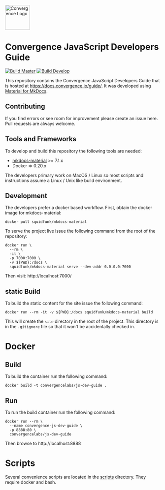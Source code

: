 <img alt="Convergence Logo" height="80" src="https://convergence.io/assets/img/convergence-logo.png" >

# Convergence JavaScript Developers Guide
[![Build Master](https://github.com/convergencelabs/js-dev-guide/actions/workflows/build-master.yml/badge.svg)](https://github.com/convergencelabs/js-dev-guide/actions/workflows/build-master.yml)
[![Build Develop](https://github.com/convergencelabs/js-dev-guide/actions/workflows/build-develop.yml/badge.svg)](https://github.com/convergencelabs/js-dev-guide/actions/workflows/build-develop.yml)

This repository contains the Convergence JavaScript Developers Guide that is hosted at https://docs.convergence.io/guide/.  It was developed using [Material for MkDocs](https://squidfunk.github.io/mkdocs-material/).

## Contributing
If you find errors or see room for improvement please create an issue here. Pull requests are always welcome.

## Tools and Frameworks
To develop and build this repository the following tools are needed:

  * [mkdocs-material](https://squidfunk.github.io/mkdocs-material/) >= 7.1.x
  * Docker => 0.20.x

The developers primary work on MacOS / Linux so most scripts and instructions assume a Linux / Unix like build environment.

## Development
The developers prefer a docker based workflow.  First, obtain the docker image for mkdocs-material:

```shell
docker pull squidfunk/mkdocs-material
```

To serve the project live issue the following command from the root of the repository:

```shell
docker run \
  --rm \
  -it \
  -p 7000:7000 \
  -v ${PWD}:/docs \
  squidfunk/mkdocs-material serve --dev-addr 0.0.0.0:7000
```

Then visit: http://localhost:7000/

## static Build
To build the static content for the site issue the following command:

```shell
docker run --rm -it -v ${PWD}:/docs squidfunk/mkdocs-material build
```

This will create the `site` directory in the root of the project.  This directory is in the `.gitignore` file so that it won't be accidentally checked in.


# Docker

## Build
To build the container run the following command:

```shell
docker build -t convergencelabs/js-dev-guide .
```

## Run
To run the build container run the following command:

```shell
docker run --rm \
  --name convergence-js-dev-guide \
  -p 8888:80 \
  convergencelabs/js-dev-guide
```

Then browse to http://localhost:8888

# Scripts
Several convenience scripts are located in the [scripts](./scripts) directory. They require docker and bash.